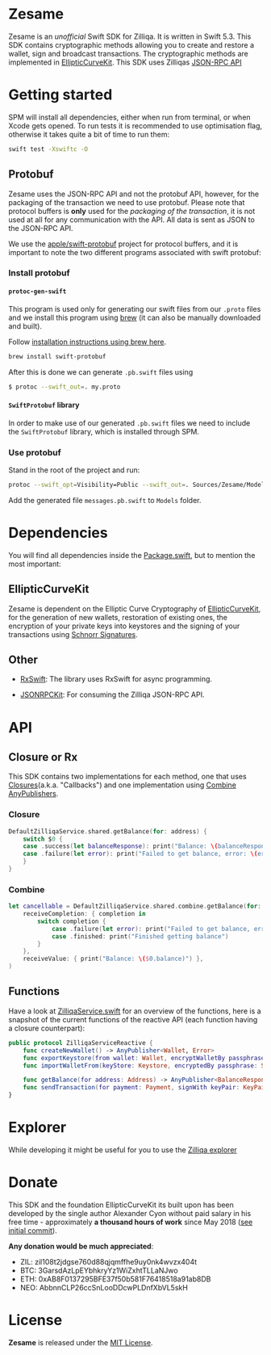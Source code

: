 # Zesame

Zesame is an *unofficial* Swift SDK for Zilliqa. It is written in Swift 5.3. This SDK contains cryptographic methods allowing you to create and restore a wallet, sign and broadcast transactions. The cryptographic methods are implemented in [EllipticCurveKit](https://github.com/Sajjon/EllipticCurveKit). This SDK uses Zilliqas [JSON-RPC API](https://apidocs.zilliqa.com/#introduction)

# Getting started

SPM will install all dependencies, either when run from terminal, or when Xcode gets opened. To run tests it is recommended to use optimisation flag, otherwise it takes quite a bit of time to run them:

```sh
swift test -Xswiftc -O
```

## Protobuf
Zesame uses the JSON-RPC API and not the protobuf API, however, for the packaging of the transaction we need to use protobuf. Please note that protocol buffers is **only** used for the *packaging of the transaction*, it is not used at all for any communication with the API. All data is sent as JSON to the JSON-RPC API.

We use the [apple/swift-protobuf](https://github.com/apple/swift-protobuf) project for protocol buffers, and it is important to note the two different programs associated with swift protobuf:

### Install protobuf
#### `protoc-gen-swift`
This program is used only for generating our swift files from our `.proto` files and we install this program using [brew](https://brew.sh/) (it can also be manually downloaded and built). 

Follow [installation instructions using brew here](https://github.com/apple/swift-protobuf#alternatively-install-via-homebrew). 
```sh
brew install swift-protobuf
```

After this is done we can generate `.pb.swift` files using

```sh
$ protoc --swift_out=. my.proto
```

#### `SwiftProtobuf` library
In order to make use of our generated `.pb.swift` files we need to include the `SwiftProtobuf` library, which is installed through SPM.

### Use protobuf

Stand in the root of the project and run:

```sh
protoc --swift_opt=Visibility=Public --swift_out=. Sources/Zesame/Models/Protobuf/messages.proto
```

Add the generated file `messages.pb.swift` to `Models` folder.

# Dependencies
You will find all dependencies inside the [Package.swift](https://github.com/OpenZesame/Zesame/blob/main/Package.swift), but to mention the most important:

## EllipticCurveKit
Zesame is dependent on the Elliptic Curve Cryptography of [EllipticCurveKit]((https://github.com/Sajjon/EllipticCurveKit)), for the generation of new wallets, restoration of existing ones, the encryption of your private keys into keystores and the signing of your transactions using [Schnorr Signatures](https://en.wikipedia.org/wiki/Schnorr_signature).

## Other

- [RxSwift](https://github.com/ReactiveX/RxSwift): The library uses RxSwift for async programming.

- [JSONRPCKit](https://github.com/ollitapa/JSONRPCKit): For consuming the Zilliqa JSON-RPC API.

# API
## Closure or Rx
This SDK contains two implementations for each method, one that uses [Closures](https://docs.swift.org/swift-book/LanguageGuide/Closures.html)(a.k.a. "Callbacks") and one implementation using [Combine AnyPublishers](https://developer.apple.com/documentation/combine/publisher).

### Closure
```swift
DefaultZilliqaService.shared.getBalance(for: address) {
    switch $0 {
    case .success(let balanceResponse): print("Balance: \(balanceResponse.balance)") 
    case .failure(let error): print("Failed to get balance, error: \(error)")
    }
}
```

### Combine
```swift
let cancellable = DefaultZilliqaService.shared.combine.getBalance(for: address).sink(
    receiveCompletion: { completion in
        switch completion {
            case .failure(let error): print("Failed to get balance, error: \($0)")
            case .finished: print("Finished getting balance")
        }
    },
    receiveValue: { print("Balance: \($0.balance)") },
)
```

## Functions
Have a look at [ZilliqaService.swift](https://github.com/OpenZesame/Zesame/blob/main/Sources/Zesame/Services/ZilliqaService.swift) for an overview of the functions, here is a snapshot of the current functions of the reactive API (each function having a closure counterpart):

```swift
public protocol ZilliqaServiceReactive {
    func createNewWallet() -> AnyPublisher<Wallet, Error>
    func exportKeystore(from wallet: Wallet, encryptWalletBy passphrase: String) -> AnyPublisher<Keystore, Error>
    func importWalletFrom(keyStore: Keystore, encryptedBy passphrase: String) -> AnyPublisher<Wallet, Error>

    func getBalance(for address: Address) -> AnyPublisher<BalanceResponse, Error>
    func sendTransaction(for payment: Payment, signWith keyPair: KeyPair) -> AnyPublisher<TransactionIdentifier, Error>
}
```

# Explorer
While developing it might be useful for you to use the [Zilliqa explorer](http://viewblock.io/zilliqa/)

# Donate
This SDK and the foundation EllipticCurveKit its built upon has been developed by the single author Alexander Cyon without paid salary in his free time - approximately **a thousand hours of work** since May 2018 ([see initial commit](https://github.com/OpenZesame/Zesame/commit/d948741f3e3d38a9962cc9a23552622a303e7ff4)). 

**Any donation would be much appreciated**:

- ZIL: zil108t2jdgse760d88qjqmffhe9uy0nk4wvzx404t
- BTC: 3GarsdAzLpEYbhkryYz1WiZxhtTLLaNJwo
- ETH: 0xAB8F0137295BFE37f50b581F76418518a91ab8DB
- NEO: AbbnnCLP26ccSnLooDDcwPLDnfXbVL5skH

# License

**Zesame** is released under the [MIT License](LICENSE).
